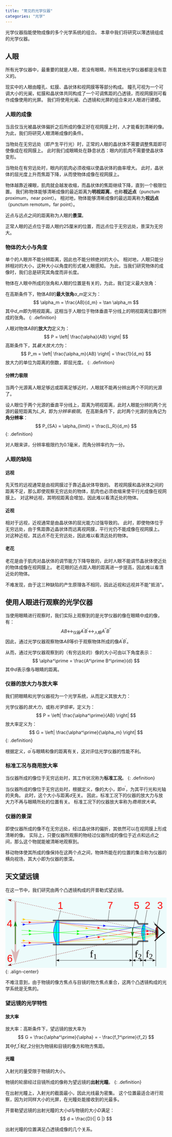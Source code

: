```yaml
---
title: "常见的光学仪器"
categories: "光学"
---
```


光学仪器指能使物成像的多个光学系统的组合。
本章中我们将研究以薄透镜组成的光学仪器。

## 人眼

所有光学仪器中，最重要的就是人眼，若没有眼睛，所有其他光学仪器都是没有意义的。

现实中的人眼由瞳孔、虹膜、晶状体和视网膜等等部分构成。
瞳孔可视为一个可调大小的光阑，虹膜和晶状体共同构成了一个可调焦距的凸透镜，而视网膜则可看作成像使用的光屏。
我们将使用光阑、凸透镜和光屏的组合来对人眼进行建模。

### 人眼的成像

当且仅当光被晶状体偏折之后所成的像正好在视网膜上时，人才能看到清晰的像。
为此，我们将研究人眼清晰成像的条件。

当物处在无穷远处（即产生平行光）时，正常的人眼的晶状体不需要调整焦距即可使像成在视网膜上。
此时我们成眼睛处在静息状态：眼内的肌肉不需要使晶状体变形。

当物处在有穷远处时，眼内的肌肉必须收缩以使晶状体的曲率增大。
此时，晶状体的屈光度上升而焦距下降，从而使物体成像在视网膜上。

物体越靠近裸眼，肌肉就会越发收缩，而晶状体的焦距继续下降，直到一个极限位置。
我们称物体能够清晰成像的最近距离为**明视距离**，也称**视近点**（punctum proximum，near point）。
相对地，物体能够清晰成像的最远距离称为**视远点**（punctum remotum，far point）。

近点与远点之间的距离称为人眼的**景深**。

正常人眼的近点位于距人眼约25厘米的位置，而远点位于无穷远处，景深为无穷大。

### 物体的大小与角度

单个的人眼并不能分辨距离，因此也不能分辨绝对的大小。
相对地，人眼只能分辨相对的大小，这种大小以角度的形式被人眼感知。
为此，当我们研究物体的成像时，我们总是研究其角度而非长度。

物体在人眼中所成的张角和人眼的位置是有关的，为此，我们定义最大张角：

在高斯条件下，物体$AB$的**最大张角**$\alpha\_m$定义为：
$$
\alpha_m = \frac{AB}{d_m} = \tan \alpha_m
$$
其中$d\_m$即为明视距离。这相当于人眼位于物体垂直平分线上的明视距离位置时所成的张角。
{: .definition}

人眼对物体$AB$的**放大力**定义为：
$$
P = \left| \frac{\alpha}{AB} \right|
$$
高斯条件下，其*最大放大力*为：
$$
P_m = \left| \frac{\alpha_m}{AB} \right| = \frac{1}{d_m}
$$
放大力的单位为距离的倒数，即屈光度。
{: .definition}

#### 分辨力极限

当两个光源离人眼足够远或距离足够近时，人眼就不能再分辨出两个不同的光源了。

设人眼位于两个光源的垂直平分线上，距离为明视距离，此时人眼能分辨的两个光源的最短距离为$L\_R$，即为*分辨率极限*。
在高斯条件下，此时两个光源的张角记为**角分辨率**：
$$
P_{SA} = \alpha_{limit} = \frac{L_R}{d_m}
$$
{: .definition}

对人眼来讲，分辨率极限约为0.1毫米，而角分辨率约为一分。

### 人眼的缺陷

#### 远视

先天性的远视通常是由视网膜过于靠近晶状体导致的。
若视网膜和晶状体之间的距离不足，那么即使观察无穷远处的物体，肌肉也必须收缩来使平行光成像在视网膜上。
对这种远视，其明视距离会增加，因此难以看清近处的物体。

#### 近视

相对于远视，近视通常是由晶状体的屈光能力过强导致的。
此时，即使物体位于无穷远处，由于焦距靠近晶状体而远离视网膜，平行光仍不能成像在视网膜上。
对这种近视，其远点不在无穷远处，因此难以看清远处的物体。

#### 老花

老花是由于肌肉对晶状体的调节能力下降导致的，此时人眼不能调节晶状体使近处的物体成像在视网膜上。
老花眼的近点距人眼的距离进一步提高，因此难以看清近处的物体。

不难发现，由于这三种缺陷的产生原理各不相同，因此近视和远视并不能"抵消"。

## 使用人眼进行观察的光学仪器

当使用眼睛进行观察时，我们实际上观察到的是光学仪器的像在眼睛中成的像，有：
$$
AB \leftrightarrow_{\text{仪器}} A^\prime B^\prime \leftrightarrow_{\text{人眼}} A^{\prime\prime} B^{\prime\prime}
$$
因此，通过光学仪器观察物体$AB$等价于观察物体所成的像$A^\prime B^\prime$。

从而，通过光学仪器观察到的（有穷远处的）像的大小可由以下角度表示：
$$
\alpha^\prime = \frac{A^\prime B^\prime}{d}
$$
其中$d$表示像与眼睛的距离。

### 仪器的放大力与放大率

我们把眼睛和光学仪器视为一个光学系统，从而定义其放大力：

光学仪器的*放大力*，或称*光学倍率*，定义为：
$$
P = \left| \frac{\alpha^\prime}{AB} \right|
$$
放大率定义为：
$$
G = \left| \frac{\alpha^\prime}{\alpha_m} \right|
$$
{: .definition}

根据定义，$\alpha^\prime$与眼睛和像的距离有关，这对评估光学仪器的性能不利。

### 标准工况与商用放大率

当仪器所成的像位于无穷远处时，其工作状况称为**标准工况**。
{: .definition}

当仪器所成的像位于无穷远处时，根据定义，像的大小，即$\alpha^\prime$，为其平行光和光轴的夹角。
此时，这个大小与距离$d$无关。
因此，标准工况下的仪器的放大力与放大力不再与眼睛所处的位置有关。
标准工况下的仪器放大率称为*商用放大率*。

### 仪器的景深

即使仪器所成的像不在无穷远处，经过晶状体的偏折，其依然可以在视网膜上形成清晰的像。
实际上，只要仪器所观察的物经过仪器所成的像位于近点和远点之间，那么这个物就能被清晰地观察到。

移动物体使其所成的像保持在这两个点之间，物体所能在的位置的集合称为仪器的横向视场，其大小即为仪器的景深。

## 天文望远镜

在这一节中，我们研究由两个凸透镜构成的开普勒式望远镜。

![开普勒式望远镜的结构图](/assets/optics/Kepschem-int.svg "开普勒式望远镜的结构图 https://commons.wikimedia.org/wiki/File:Kepschem-int.svg")
{: .align-center}

不难注意到，由于物镜的像方焦点与目镜的物方焦点重合，这两个凸透镜构成的光学系统是无焦的。

### 望远镜的光学特性

#### 放大率

放大率：高斯条件下，望远镜的放大率为
$$
G = \frac{\alpha^\prime}{\alpha} = - \frac{f_1^\prime}{f_2}
$$
其中$f\_1^\prime$和$f\_2$分别为物镜和目镜的像方和物方焦距。

#### 光瞳

入射光的量受限于物镜的大小。

物镜的轮廓经过目镜所成的像称为望远镜的**出射光瞳**。
{: .definition}

在出射光瞳上，入射光的截面最小，因此光线最为密集。
这个位置最适合进行观察，因为对同样大小的光屏，在光瞳处能接收到的光最多。

开普勒望远镜的出射光瞳的大小$d$与物镜的大小$D$满足：
$$
d = \frac{D}{| G |}
$$

出射光瞳的位置满足凸透镜成像的几个关系。
